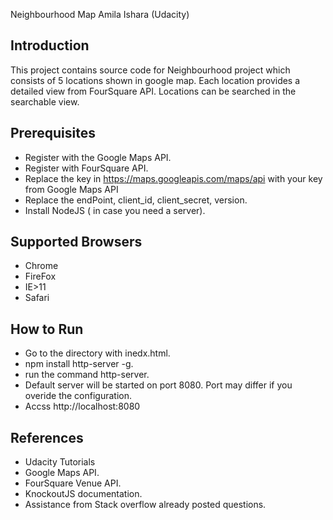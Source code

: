 Neighbourhood Map  Amila Ishara (Udacity)

## Introduction
This project contains source code for Neighbourhood project which consists of 5 locations
shown in google map. Each location provides a detailed view from FourSquare API.
Locations can be searched in the searchable view.

## Prerequisites
* Register with the Google Maps API.
* Register with FourSquare API.
* Replace the key in https://maps.googleapis.com/maps/api with your key from Google Maps API
* Replace the endPoint, client_id, client_secret, version.
* Install NodeJS ( in case you need a server).

## Supported Browsers
* Chrome
* FireFox
* IE>11
* Safari

## How to Run

* Go to the directory with inedx.html.
* npm install http-server -g.
* run the command http-server.
* Default server will be started on port 8080. Port may differ if you overide the configuration.
* Accss http://localhost:8080


## References

* Udacity Tutorials
* Google Maps API.
* FourSquare Venue API.
* KnockoutJS documentation.
* Assistance from Stack overflow already posted questions.